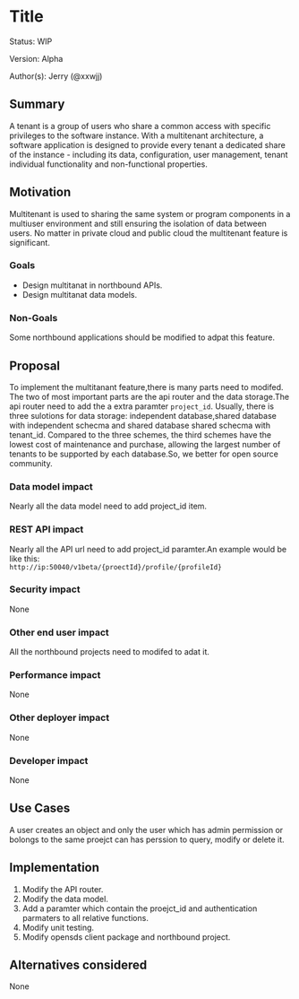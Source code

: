 # Title

Status: WIP

Version: Alpha

Author(s): Jerry (@xxwjj)

## Summary
A tenant is a group of users who share a common access with specific privileges to the software instance. With a multitenant architecture, a software application is designed to provide every tenant a dedicated share of the instance - including its data, configuration, user management, tenant individual functionality and non-functional properties.

## Motivation

Multitenant is used to sharing the same system or program components in a multiuser environment and still ensuring the isolation of data between users. No matter in private cloud and public cloud the multitenant feature is significant.

### Goals

* Design multitanat in northbound APIs.
* Design multitanat data models.

### Non-Goals

Some northbound applications should be modified to adpat this feature.

## Proposal

To implement the multitanant feature,there is many parts need to modifed. The two of most important parts are the api router and the data storage.The api router need to add the a extra paramter `project_id`. Usually, there is three sulotions for data storage: independent database,shared database with independent schecma and shared database shared schecma with tenant_id. Compared to the three schemes, the third schemes have the lowest cost of maintenance and purchase, allowing the largest number of tenants to be supported by each database.So, we better for open source community.

### Data model impact

Nearly all the data model need to add project_id item.


### REST API impact

Nearly all the API url need to add project_id paramter.An example would be like this:<br>
`http://ip:50040/v1beta/{proectId}/profile/{profileId}`

### Security impact

None

### Other end user impact

All the northbound projects need to modifed to adat it. 

### Performance impact

None

### Other deployer impact

None

### Developer impact

None

## Use Cases

A user creates an object and only the user which has admin permission or bolongs to the same proejct can has perssion to query, modify or delete it. 

## Implementation

1. Modify the API router.
2. Modify the data model.
3. Add a paramter which contain the proejct_id and authentication parmaters to all relative functions.
4. Modify unit testing.
5. Modify opensds client package and northbound project.

## Alternatives considered

None
